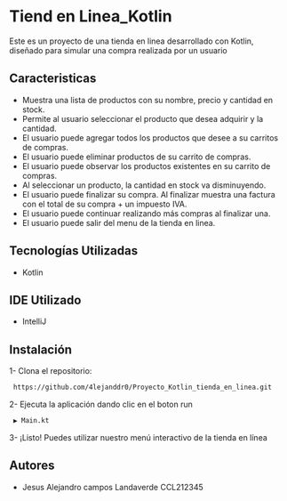 
# Tiend en Linea_Kotlin

Este es un proyecto de una tienda en linea desarrollado con Kotlin, diseñado para simular una compra realizada por un usuario



## Caracteristicas

- Muestra una lista de productos con su nombre, precio y cantidad en stock.
- Permite al usuario seleccionar el producto que desea adquirir y la cantidad.
- El usuario puede agregar todos los productos que desee a su carritos de compras.
- El usuario puede eliminar productos de su carrito de compras.
- El usuario puede observar los productos existentes en su carrito de compras.
- Al seleccionar un producto, la cantidad en stock va disminuyendo.
- El usuario puede finalizar su compra. Al finalizar muestra una factura con el total de su compra + un impuesto IVA.
- El usuario puede continuar realizando más compras al finalizar una.
- El usuario puede salir del menu de la tienda en linea.

## Tecnologías Utilizadas

- Kotlin

## IDE Utilizado

- IntelliJ 




## Instalación
1- Clona el repositorio:
```bash
 https://github.com/4lejanddr0/Proyecto_Kotlin_tienda_en_linea.git
```

2- Ejecuta la aplicación dando clic en el boton run
```bash
 ▶ Main.kt
```
3- ¡Listo! Puedes utilizar nuestro menú interactivo de la tienda en línea


## Autores

- Jesus Alejandro campos Landaverde CCL212345
